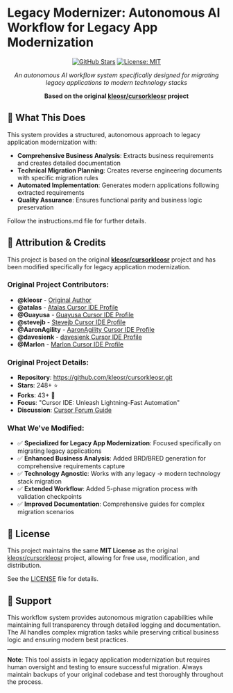 # Legacy Modernizer: Autonomous AI Workflow for Legacy App Modernization

<div align="center">
  
[![GitHub Stars](https://img.shields.io/github/stars/kleosr/cursorkleosr.svg?style=social&label=Original%20Project%20Stars)](https://github.com/kleosr/cursorkleosr)
[![License: MIT](https://img.shields.io/badge/License-MIT-yellow.svg)](https://opensource.org/licenses/MIT)

*An autonomous AI workflow system specifically designed for migrating legacy applications to modern technology stacks*

**Based on the original [kleosr/cursorkleosr](https://github.com/kleosr/cursorkleosr.git) project**

</div>

## 🎯 What This Does

This system provides a structured, autonomous approach to legacy application modernization with:

- **Comprehensive Business Analysis**: Extracts business requirements and creates detailed documentation
- **Technical Migration Planning**: Creates reverse engineering documents with specific migration rules  
- **Automated Implementation**: Generates modern applications following extracted requirements
- **Quality Assurance**: Ensures functional parity and business logic preservation

Follow the instructions.md file for further details.

## 🤝 Attribution & Credits

This project is based on the original **[kleosr/cursorkleosr](https://github.com/kleosr/cursorkleosr.git)** project and has been modified specifically for legacy application modernization.

### Original Project Contributors:
- **@kleosr** - [Original Author](https://github.com/kleosr/cursorkleosr)
- **@atalas** - [Atalas Cursor IDE Profile](https://forum.cursor.com/u/atalas)
- **@Guayusa** - [Guayusa Cursor IDE Profile](https://forum.cursor.com/u/Guayusa)
- **@stevejb** - [Stevejb Cursor IDE Profile](https://forum.cursor.com/u/stevejb)
- **@AaronAgility** - [AaronAgility Cursor IDE Profile](https://forum.cursor.com/u/aaronagility)
- **@davesienk** - [davesienk Cursor IDE Profile](https://forum.cursor.com/u/davesienk)
- **@Marlon** - [Marlon Cursor IDE Profile](https://forum.cursor.com/u/marlon)

### Original Project Details:
- **Repository**: https://github.com/kleosr/cursorkleosr.git
- **Stars**: 248+ ⭐
- **Forks**: 43+ 🍴
- **Focus**: "Cursor IDE: Unleash Lightning-Fast Automation"
- **Discussion**: [Cursor Forum Guide](https://forum.cursor.com/t/guide-a-simpler-more-autonomous-ai-workflow-for-cursor/70688)

### What We've Modified:
- ✅ **Specialized for Legacy App Modernization**: Focused specifically on migrating legacy applications
- ✅ **Enhanced Business Analysis**: Added BRD/BRED generation for comprehensive requirements capture
- ✅ **Technology Agnostic**: Works with any legacy → modern technology stack migration
- ✅ **Extended Workflow**: Added 5-phase migration process with validation checkpoints
- ✅ **Improved Documentation**: Comprehensive guides for complex migration scenarios

## 📄 License

This project maintains the same **MIT License** as the original [kleosr/cursorkleosr](https://github.com/kleosr/cursorkleosr.git) project, allowing for free use, modification, and distribution.

See the [LICENSE](LICENSE) file for details.

## 🤝 Support

This workflow system provides autonomous migration capabilities while maintaining full transparency through detailed logging and documentation. The AI handles complex migration tasks while preserving critical business logic and ensuring modern best practices.

---

**Note**: This tool assists in legacy application modernization but requires human oversight and testing to ensure successful migration. Always maintain backups of your original codebase and test thoroughly throughout the process.